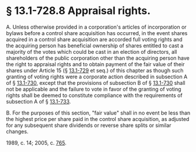 # § 13.1-728.8 Appraisal rights.

<p>A. Unless otherwise provided in a corporation's articles of incorporation or bylaws before a control share acquisition has occurred, in the event shares acquired in a control share acquisition are accorded full voting rights and the acquiring person has beneficial ownership of shares entitled to cast a majority of the votes which could be cast in an election of directors, all shareholders of the public corporation other than the acquiring person have the right to appraisal rights and to obtain payment of the fair value of their shares under Article 15 (§ <a href='http://law.lis.virginia.gov/vacode/13.1-729/'>13.1-729</a> et seq.) of this chapter as though such granting of voting rights were a corporate action described in subsection A of § <a href='http://law.lis.virginia.gov/vacode/13.1-730/'>13.1-730</a>, except that the provisions of subsection B of § <a href='http://law.lis.virginia.gov/vacode/13.1-730/'>13.1-730</a> shall not be applicable and the failure to vote in favor of the granting of voting rights shall be deemed to constitute compliance with the requirements of subsection A of § <a href='http://law.lis.virginia.gov/vacode/13.1-733/'>13.1-733</a>.</p><p>B. For the purposes of this section, "fair value" shall in no event be less than the highest price per share paid in the control share acquisition, as adjusted for any subsequent share dividends or reverse share splits or similar changes.</p><p>1989, c. 14; 2005, c. <a href='http://lis.virginia.gov/cgi-bin/legp604.exe?051+ful+CHAP0765'>765</a>.</p>